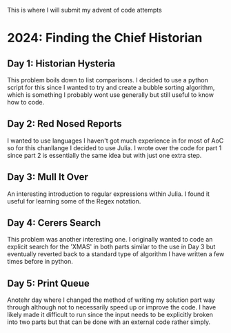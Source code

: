 This is where I will submit my advent of code attempts

# 2024: Finding the Chief Historian

## Day 1: Historian Hysteria

This problem boils down to list comparisons. I decided to use a python script for this since I wanted to try and create a bubble sorting algorithm, which is something I probably wont use generally but still useful to know how to code.

## Day 2: Red Nosed Reports

I wanted to use languages I haven't got much experience in for most of AoC so for this chanllange I decided to use Julia. I wrote over the code for part 1 since part 2 is essentially the same idea but with just one extra step.

## Day 3: Mull It Over

An interesting introduction to regular expressions within Julia. I found it useful for learning some of the Regex notation.

## Day 4: Cerers Search

This problem was another interesting one. I originally wanted to code an explicit search for the 'XMAS' in both parts similar to the use in Day 3 but eventually reverted back to a standard type of algorithm I have written a few times before in python.

## Day 5: Print Queue

Anotehr day where I changed the method of writing my solution part way through although not to necessarily speed up or improve the code. I have likely made it difficult to run since the input needs to be explicitly broken into two parts but that can be done with an external code rather simply. 
